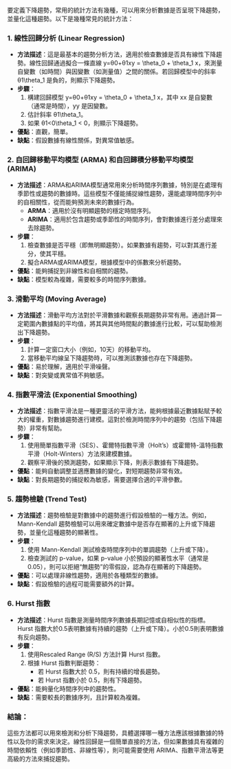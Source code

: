 要定義下降趨勢，常用的統計方法有幾種，可以用來分析數據是否呈現下降趨勢，並量化這種趨勢。以下是幾種常見的統計方法：

### 1. **線性回歸分析 (Linear Regression)**

- **方法描述**：這是最基本的趨勢分析方法，適用於檢查數據是否具有線性下降趨勢。線性回歸通過擬合一條直線 y=θ0+θ1xy = \theta_0 + \theta_1 x，來測量自變數（如時間）與因變數（如測量值）之間的關係。若回歸模型中的斜率 θ1\theta_1 是負的，則顯示下降趨勢。
- **步驟**：
    1. 構建回歸模型 y=θ0+θ1xy = \theta_0 + \theta_1 x，其中 xx 是自變數（通常是時間），yy 是因變數。
    2. 估計斜率 θ1\theta_1。
    3. 如果 θ1<0\theta_1 < 0，則顯示下降趨勢。
- **優點**：直觀，簡單。
- **缺點**：假設數據有線性關係，對異常值敏感。

### 2. **自回歸移動平均模型 (ARMA) 和自回歸積分移動平均模型 (ARIMA)**

- **方法描述**：ARMA和ARIMA模型通常用來分析時間序列數據，特別是在處理有季節性或趨勢的數據時。這些模型不僅能捕捉線性趨勢，還能處理時間序列中的自相關性，從而能夠預測未來的數據行為。
    - **ARMA**：適用於沒有明顯趨勢的穩定時間序列。
    - **ARIMA**：適用於包含趨勢或季節性的時間序列，會對數據進行差分處理來去除趨勢。
- **步驟**：
    1. 檢查數據是否平穩（即無明顯趨勢）。如果數據有趨勢，可以對其進行差分，使其平穩。
    2. 擬合ARMA或ARIMA模型，根據模型中的係數來分析趨勢。
- **優點**：能夠捕捉到非線性和自相關的趨勢。
- **缺點**：模型較為複雜，需要較多的時間序列數據。

### 3. **滑動平均 (Moving Average)**

- **方法描述**：滑動平均方法對於平滑數據和觀察長期趨勢非常有用。通過計算一定範圍內數據點的平均值，將其與其他時間點的數據進行比較，可以幫助檢測出下降趨勢。
- **步驟**：
    1. 計算一定窗口大小（例如，10天）的移動平均。
    2. 當移動平均線呈下降趨勢時，可以推測該數據也存在下降趨勢。
- **優點**：易於理解，適用於平滑噪聲。
- **缺點**：對突變或異常值不夠敏感。

### 4. **指數平滑法 (Exponential Smoothing)**

- **方法描述**：指數平滑法是一種更靈活的平滑方法，能夠根據最近數據點賦予較大的權重，對數據趨勢進行建模。這對於檢測時間序列中的趨勢（包括下降趨勢）非常有幫助。
- **步驟**：
    1. 使用簡單指數平滑（SES）、霍爾特指數平滑（Holt’s）或霍爾特-溫特指數平滑（Holt-Winters）方法來建模數據。
    2. 觀察平滑後的預測趨勢，如果顯示下降，則表示數據有下降趨勢。
- **優點**：能夠自動調整並適應數據的變化，對短期趨勢非常有效。
- **缺點**：對長期趨勢的捕捉較為敏感，需要選擇合適的平滑參數。

### 5. **趨勢檢驗 (Trend Test)**

- **方法描述**：趨勢檢驗是對數據中的趨勢進行假設檢驗的一種方法。例如，Mann-Kendall 趨勢檢驗可以用來確定數據中是否存在顯著的上升或下降趨勢，並量化這種趨勢的顯著性。
- **步驟**：
    1. 使用 Mann-Kendall 測試檢查時間序列中的單調趨勢（上升或下降）。
    2. 檢查測試的 p-value，如果 p-value 小於預設的顯著性水平（通常是0.05），則可以拒絕“無趨勢”的零假設，認為存在顯著的下降趨勢。
- **優點**：可以處理非線性趨勢，適用於各種類型的數據。
- **缺點**：假設檢驗的過程可能需要額外的計算。

### 6. **Hurst 指數**

- **方法描述**：Hurst 指數是測量時間序列數據長期記憶或自相似性的指標。Hurst 指數大於0.5表明數據有持續的趨勢（上升或下降）。小於0.5則表明數據有反向趨勢。
- **步驟**：
    1. 使用Rescaled Range (R/S) 方法計算 Hurst 指數。
    2. 根據 Hurst 指數判斷趨勢：
        - 若 Hurst 指數大於 0.5，則有持續的增長趨勢。
        - 若 Hurst 指數小於 0.5，則有下降趨勢。
- **優點**：能夠量化時間序列中的趨勢性。
- **缺點**：需要較長的數據序列，且計算較為複雜。

### 結論：

這些方法都可以用來檢測和分析下降趨勢，具體選擇哪一種方法應該根據數據的特性以及你的需求來決定。線性回歸是一個簡單直接的方法，但如果數據具有複雜的時間依賴性（例如季節性、非線性等），則可能需要使用 ARIMA、指數平滑法等更高級的方法來捕捉趨勢。